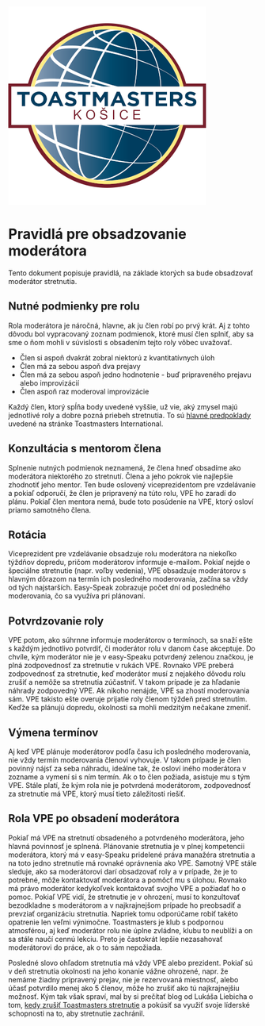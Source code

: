 ![alt text][logo]

# Pravidlá pre obsadzovanie moderátora

Tento dokument popisuje pravidlá, na základe ktorých sa bude obsadzovať moderátor stretnutia.

## Nutné podmienky pre rolu
Rola moderátora je náročná, hlavne, ak ju člen robí po prvý krát. Aj z tohto dôvodu bol vypracovaný zoznam podmienok, ktoré musí člen splniť, aby sa sme o ňom mohli v súvislosti s obsadením tejto roly vôbec uvažovať.

- Člen si aspoň dvakrát zobral niektorú z kvantitatívnych úloh
- Člen má za sebou aspoň dva prejavy
- Člen má za sebou aspoň jedno hodnotenie - buď pripraveného prejavu alebo improvizácií
- Člen aspoň raz moderoval improvizácie

Každý člen, ktorý spĺňa body uvedené vyššie, už vie, aký zmysel majú jednotlivé roly a dobre pozná priebeh stretnutia. To sú [hlavné predpoklady](https://www.toastmasters.org/membership/club-meeting-roles/toastmaster) uvedené na stránke Toastmasters International.

## Konzultácia s mentorom člena
Splnenie nutných podmienok neznamená, že člena hneď obsadíme ako moderátora niektorého zo stretnutí. Člena a jeho pokrok vie najlepšie zhodnotiť jeho mentor. Ten bude oslovený viceprezidentom pre vzdelávanie a pokiaľ odporučí, že člen je pripravený na túto rolu, VPE ho zaradí do plánu. Pokiaľ člen mentora nemá, bude toto posúdenie na VPE, ktorý osloví priamo samotného člena.

## Rotácia
Viceprezident pre vzdelávanie obsadzuje rolu moderátora na niekoľko týždňov dopredu, pričom moderátorov informuje e-mailom. Pokiaľ nejde o špeciálne stretnutie (napr. voľby vedenia), VPE obsadzuje moderátorov s hlavným dôrazom na termín ich posledného moderovania, začína sa vždy od tých najstarších. Easy-Speak zobrazuje počet dní od posledného moderovania, čo sa využíva pri plánovaní.

## Potvrdzovanie roly
VPE potom, ako súhrnne informuje moderátorov o termínoch, sa snaží ešte s každým jednotlivo potvrdiť, či moderátor rolu v danom čase akceptuje. Do chvíle, kým moderátor nie je v easy-Speaku potvrdený zelenou značkou, je plná zodpovednosť za stretnutie v rukách VPE. Rovnako VPE preberá zodpovednosť za stretnutie, keď moderátor musí z nejakého dôvodu rolu zrušiť a nemôže sa stretnutia zúčastniť. V takom prípade je za hľadanie náhrady zodpovedný VPE. Ak nikoho nenájde, VPE sa zhostí moderovania sám. VPE takisto ešte overuje prijatie roly členom týždeň pred stretnutím. Keďže sa plánujú dopredu, okolnosti sa mohli medzitým nečakane zmeniť.

## Výmena termínov
Aj keď VPE plánuje moderátorov podľa času ich posledného moderovania, nie vždy termín moderovania členovi vyhovuje. V takom prípade je člen povinný nájsť za seba náhradu, ideálne tak, že osloví iného moderátora v zozname a vymení si s ním termín. Ak o to člen požiada, asistuje mu s tým VPE. Stále platí, že kým rola nie je potvrdená moderátorom, zodpovednosť za stretnutie má VPE, ktorý musí tieto záležitosti riešiť.

## Rola VPE po obsadení moderátora
Pokiaľ má VPE na stretnutí obsadeného a potvrdeného moderátora, jeho hlavná povinnosť je splnená. Plánovanie stretnutia je v plnej kompetencii moderátora, ktorý má v easy-Speaku pridelené práva manažéra stretnutia a na toto jedno stretnutie má rovnaké oprávnenia ako VPE. Samotný VPE stále sleduje, ako sa moderátorovi darí obsadzovať roly a v prípade, že je to potrebné, môže kontaktovať moderátora a pomôcť mu s úlohou. Rovnako má právo moderátor kedykoľvek kontaktovať svojho VPE a požiadať ho o pomoc. Pokiaľ VPE vidí, že stretnutie je v ohrození, musí to konzultovať bezodkladne s moderátorom a v najkrajnejšom prípade ho preobsadiť a prevziať organizáciu stretnutia. Napriek tomu odporúčame robiť takéto opatrenie len veľmi výnimočne. Toastmasters je klub s podpornou atmosférou, aj keď moderátor rolu nie úplne zvládne, klubu to neublíži a on sa stále naučí cennú lekciu. Preto je častokrát lepšie nezasahovať moderátorovi do práce, ak o to sám nepožiada.

Posledné slovo ohľadom stretnutia má vždy VPE alebo prezident. Pokiaľ sú v deň stretnutia okolnosti na jeho konanie vážne ohrozené, napr. že nemáme žiadny pripravený prejav, nie je rezervovaná miestnosť, alebo účasť potvrdilo menej ako 5 členov, môže ho zrušiť ako tú najkrajnejšiu možnosť. Kým tak však spraví, mal by si prečítať blog od Lukáša Liebicha o tom, [kedy zrušiť Toastmasters stretnutie](https://lukasliebich.com/2019/12/03/when-to-cancel-a-toastmasters-meeting/) a pokúsiť sa využiť svoje líderské schopnosti na to, aby stretnutie zachránil.

[logo]: https://github.com/toastmasters-kosice/graficke-podklady/raw/main/Log%C3%A1/%C5%A0tandardn%C3%A9%20zmen%C5%A1en%C3%A9%20logo%20TMKE.png "Logo Toastmasters Košice"